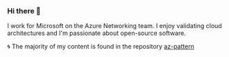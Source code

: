 ### Hi there 👋

I work for Microsoft on the Azure Networking team. I enjoy validating cloud architectures and I'm passionate about open-source software.

:cyclone: The majority of my content is found in the repository [az-pattern](https://github.com/fabferri/az-pattern)






<!--
**fabferri/fabferri** is a ✨ _special_ ✨ repository because its `README.md` (this file) appears on your GitHub profile.
[![Fab's GitHub Stats](https://github-readme-stats.vercel.app/api?username=fabferri&count_private=true&show_icons=true)

- 🔭 I’m currently working on ...
- 🌱 I’m currently learning ...
- 👯 I’m looking to collaborate on ...
- 🤔 I’m looking for help with ...
- 💬 Ask me about ...
- 📫 How to reach me: ...
- 😄 Pronouns: ...
- ⚡ Fun fact: ...
-->
